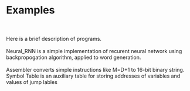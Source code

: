 # Examples
<br><br>
Here is a brief description of programs.<br><br>
Neural_RNN is a simple implementation of recurent neural network using backpropogation algorithm, applied to word generation.<br><br>
Assembler converts simple instructions like M=D+1 to 16-bit binary string. Symbol Table is an auxiliary table for storing addresses of variables and values of jump lables<br><br>
